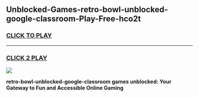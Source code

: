 
## Unblocked-Games-retro-bowl-unblocked-google-classroom-Play-Free-hco2t
<h3>
<a href="https://premium76.site?title=retro-bowl-unblocked-google-classroom&ref=18A1">CLICK TO PLAY</a></h3>
<hr>

<h3>
<a href="https://premium76.site?title=retro-bowl-unblocked-google-classroom&ref=18A1">CLICK 2 PLAY</a>
  
</h3>

<a href="https://premium76.site?title=retro-bowl-unblocked-google-classroom&ref=18A1"><img src="https://clearcache.store/games.png"></a>


**retro-bowl-unblocked-google-classroom games unblocked: Your Gateway to Fun and Accessible Online Gaming**
